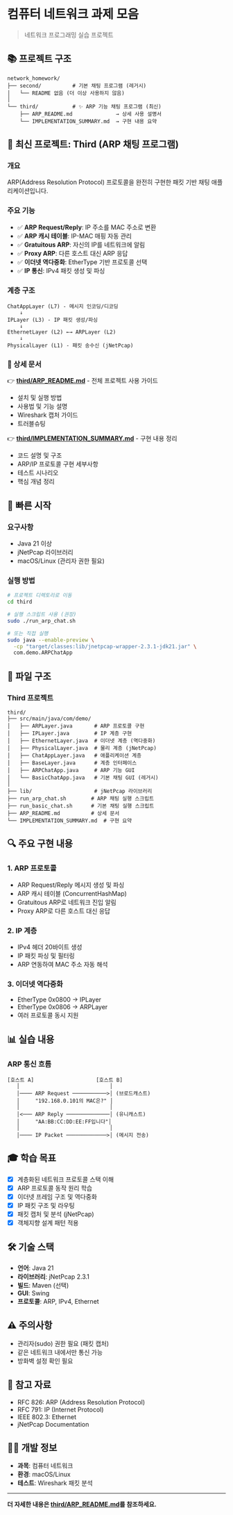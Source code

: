 # 컴퓨터 네트워크 과제 모음

> 네트워크 프로그래밍 실습 프로젝트

## 📚 프로젝트 구조

```
network_homework/
├── second/          # 기본 채팅 프로그램 (레거시)
│   └── README 없음 (더 이상 사용하지 않음)
│
└── third/           # ✨ ARP 기능 채팅 프로그램 (최신)
    ├── ARP_README.md              → 상세 사용 설명서
    └── IMPLEMENTATION_SUMMARY.md  → 구현 내용 요약
```

## 🎯 최신 프로젝트: Third (ARP 채팅 프로그램)

### 개요
ARP(Address Resolution Protocol) 프로토콜을 완전히 구현한 패킷 기반 채팅 애플리케이션입니다.

### 주요 기능
- ✅ **ARP Request/Reply**: IP 주소를 MAC 주소로 변환
- ✅ **ARP 캐시 테이블**: IP-MAC 매핑 자동 관리
- ✅ **Gratuitous ARP**: 자신의 IP를 네트워크에 알림
- ✅ **Proxy ARP**: 다른 호스트 대신 ARP 응답
- ✅ **이더넷 역다중화**: EtherType 기반 프로토콜 선택
- ✅ **IP 통신**: IPv4 패킷 생성 및 파싱

### 계층 구조
```
ChatAppLayer (L7) - 메시지 인코딩/디코딩
    ↓
IPLayer (L3) - IP 패킷 생성/파싱
    ↓
EthernetLayer (L2) ←→ ARPLayer (L2)
    ↓
PhysicalLayer (L1) - 패킷 송수신 (jNetPcap)
```

### 📖 상세 문서

👉 **[third/ARP_README.md](./third/ARP_README.md)** - 전체 프로젝트 사용 가이드
- 설치 및 실행 방법
- 사용법 및 기능 설명
- Wireshark 캡처 가이드
- 트러블슈팅

👉 **[third/IMPLEMENTATION_SUMMARY.md](./third/IMPLEMENTATION_SUMMARY.md)** - 구현 내용 정리
- 코드 설명 및 구조
- ARP/IP 프로토콜 구현 세부사항
- 테스트 시나리오
- 핵심 개념 정리

## 🚀 빠른 시작

### 요구사항
- Java 21 이상
- jNetPcap 라이브러리
- macOS/Linux (관리자 권한 필요)

### 실행 방법

```bash
# 프로젝트 디렉토리로 이동
cd third

# 실행 스크립트 사용 (권장)
sudo ./run_arp_chat.sh

# 또는 직접 실행
sudo java --enable-preview \
  -cp "target/classes:lib/jnetpcap-wrapper-2.3.1-jdk21.jar" \
  com.demo.ARPChatApp
```

## 📁 파일 구조

### Third 프로젝트
```
third/
├── src/main/java/com/demo/
│   ├── ARPLayer.java       # ARP 프로토콜 구현
│   ├── IPLayer.java        # IP 계층 구현
│   ├── EthernetLayer.java  # 이더넷 계층 (역다중화)
│   ├── PhysicalLayer.java  # 물리 계층 (jNetPcap)
│   ├── ChatAppLayer.java   # 애플리케이션 계층
│   ├── BaseLayer.java      # 계층 인터페이스
│   ├── ARPChatApp.java     # ARP 기능 GUI
│   └── BasicChatApp.java   # 기본 채팅 GUI (레거시)
│
├── lib/                    # jNetPcap 라이브러리
├── run_arp_chat.sh        # ARP 채팅 실행 스크립트
├── run_basic_chat.sh      # 기본 채팅 실행 스크립트
├── ARP_README.md          # 상세 문서
└── IMPLEMENTATION_SUMMARY.md  # 구현 요약
```

## 🔍 주요 구현 내용

### 1. ARP 프로토콜
- ARP Request/Reply 메시지 생성 및 파싱
- ARP 캐시 테이블 (ConcurrentHashMap)
- Gratuitous ARP로 네트워크 진입 알림
- Proxy ARP로 다른 호스트 대신 응답

### 2. IP 계층
- IPv4 헤더 20바이트 생성
- IP 패킷 파싱 및 필터링
- ARP 연동하여 MAC 주소 자동 해석

### 3. 이더넷 역다중화
- EtherType 0x0800 → IPLayer
- EtherType 0x0806 → ARPLayer
- 여러 프로토콜 동시 지원

## 📊 실습 내용

### ARP 통신 흐름
```
[호스트 A]                    [호스트 B]
   │                             │
   │──── ARP Request ───────────>│ (브로드캐스트)
   │     "192.168.0.101의 MAC은?" │
   │                             │
   │<─── ARP Reply ──────────────│ (유니캐스트)
   │     "AA:BB:CC:DD:EE:FF입니다"│
   │                             │
   │──── IP Packet ─────────────>│ (메시지 전송)
```

## 🎓 학습 목표

- [x] 계층화된 네트워크 프로토콜 스택 이해
- [x] ARP 프로토콜 동작 원리 학습
- [x] 이더넷 프레임 구조 및 역다중화
- [x] IP 패킷 구조 및 라우팅
- [x] 패킷 캡처 및 분석 (jNetPcap)
- [x] 객체지향 설계 패턴 적용

## 🛠️ 기술 스택

- **언어**: Java 21
- **라이브러리**: jNetPcap 2.3.1
- **빌드**: Maven (선택)
- **GUI**: Swing
- **프로토콜**: ARP, IPv4, Ethernet

## ⚠️ 주의사항

- 관리자(sudo) 권한 필요 (패킷 캡처)
- 같은 네트워크 내에서만 통신 가능
- 방화벽 설정 확인 필요

## 📝 참고 자료

- RFC 826: ARP (Address Resolution Protocol)
- RFC 791: IP (Internet Protocol)
- IEEE 802.3: Ethernet
- jNetPcap Documentation

## 👨‍💻 개발 정보

- **과목**: 컴퓨터 네트워크
- **환경**: macOS/Linux
- **테스트**: Wireshark 패킷 분석

---

**더 자세한 내용은 [third/ARP_README.md](./third/ARP_README.md)를 참조하세요.**
